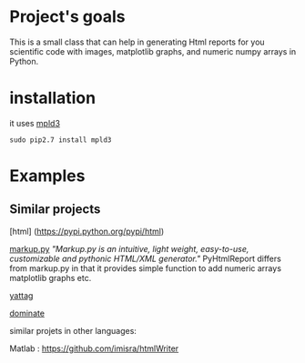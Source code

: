 # Project's goals

This is a small class that can help in generating Html reports for you scientific code with images, matplotlib graphs, and numeric numpy arrays in Python.

# installation

it uses [mpld3](https://github.com/mpld3/mpld3)

	sudo pip2.7 install mpld3 

# Examples


## Similar projects

[html] (https://pypi.python.org/pypi/html)

[markup.py](http://markup.sourceforge.net/) *"Markup.py is an intuitive, light weight, easy-to-use, customizable and pythonic HTML/XML generator."* PyHtmlReport differs from markup.py in that it provides simple function to add numeric arrays matplotlib graphs etc.

[yattag](http://www.yattag.org/)

[dominate](https://github.com/Knio/dominate)

similar projets in other languages:

Matlab : https://github.com/imisra/htmlWriter







